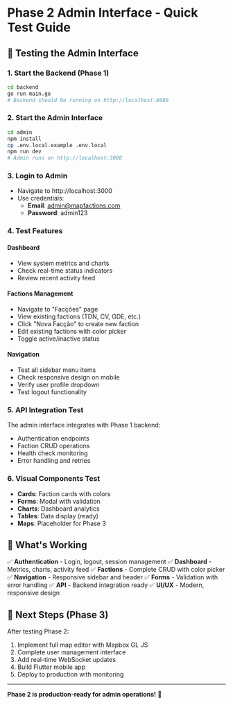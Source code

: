# Phase 2 Admin Interface - Quick Test Guide

## 🚀 Testing the Admin Interface

### 1. Start the Backend (Phase 1)
```bash
cd backend
go run main.go
# Backend should be running on http://localhost:8080
```

### 2. Start the Admin Interface
```bash
cd admin
npm install
cp .env.local.example .env.local
npm run dev
# Admin runs on http://localhost:3000
```

### 3. Login to Admin
- Navigate to http://localhost:3000
- Use credentials:
  - **Email**: admin@mapfactions.com
  - **Password**: admin123

### 4. Test Features

#### Dashboard
- View system metrics and charts
- Check real-time status indicators
- Review recent activity feed

#### Factions Management
- Navigate to "Facções" page
- View existing factions (TDN, CV, GDE, etc.)
- Click "Nova Facção" to create new faction
- Edit existing factions with color picker
- Toggle active/inactive status

#### Navigation
- Test all sidebar menu items
- Check responsive design on mobile
- Verify user profile dropdown
- Test logout functionality

### 5. API Integration Test
The admin interface integrates with Phase 1 backend:
- Authentication endpoints
- Faction CRUD operations
- Health check monitoring
- Error handling and retries

### 6. Visual Components Test
- **Cards**: Faction cards with colors
- **Forms**: Modal with validation
- **Charts**: Dashboard analytics
- **Tables**: Data display (ready)
- **Maps**: Placeholder for Phase 3

## 🎯 What's Working

✅ **Authentication** - Login, logout, session management
✅ **Dashboard** - Metrics, charts, activity feed
✅ **Factions** - Complete CRUD with color picker
✅ **Navigation** - Responsive sidebar and header
✅ **Forms** - Validation with error handling
✅ **API** - Backend integration ready
✅ **UI/UX** - Modern, responsive design

## 🔄 Next Steps (Phase 3)

After testing Phase 2:
1. Implement full map editor with Mapbox GL JS
2. Complete user management interface
3. Add real-time WebSocket updates
4. Build Flutter mobile app
5. Deploy to production with monitoring

---

**Phase 2 is production-ready for admin operations!** 🎉